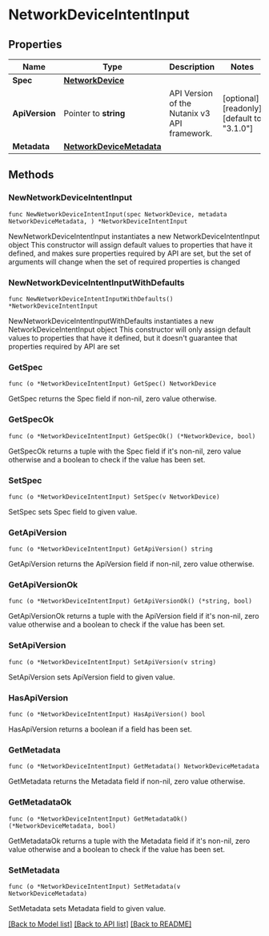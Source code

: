 # NetworkDeviceIntentInput

## Properties

Name | Type | Description | Notes
------------ | ------------- | ------------- | -------------
**Spec** | [**NetworkDevice**](NetworkDevice.md) |  | 
**ApiVersion** | Pointer to **string** | API Version of the Nutanix v3 API framework. | [optional] [readonly] [default to "3.1.0"]
**Metadata** | [**NetworkDeviceMetadata**](NetworkDeviceMetadata.md) |  | 

## Methods

### NewNetworkDeviceIntentInput

`func NewNetworkDeviceIntentInput(spec NetworkDevice, metadata NetworkDeviceMetadata, ) *NetworkDeviceIntentInput`

NewNetworkDeviceIntentInput instantiates a new NetworkDeviceIntentInput object
This constructor will assign default values to properties that have it defined,
and makes sure properties required by API are set, but the set of arguments
will change when the set of required properties is changed

### NewNetworkDeviceIntentInputWithDefaults

`func NewNetworkDeviceIntentInputWithDefaults() *NetworkDeviceIntentInput`

NewNetworkDeviceIntentInputWithDefaults instantiates a new NetworkDeviceIntentInput object
This constructor will only assign default values to properties that have it defined,
but it doesn't guarantee that properties required by API are set

### GetSpec

`func (o *NetworkDeviceIntentInput) GetSpec() NetworkDevice`

GetSpec returns the Spec field if non-nil, zero value otherwise.

### GetSpecOk

`func (o *NetworkDeviceIntentInput) GetSpecOk() (*NetworkDevice, bool)`

GetSpecOk returns a tuple with the Spec field if it's non-nil, zero value otherwise
and a boolean to check if the value has been set.

### SetSpec

`func (o *NetworkDeviceIntentInput) SetSpec(v NetworkDevice)`

SetSpec sets Spec field to given value.


### GetApiVersion

`func (o *NetworkDeviceIntentInput) GetApiVersion() string`

GetApiVersion returns the ApiVersion field if non-nil, zero value otherwise.

### GetApiVersionOk

`func (o *NetworkDeviceIntentInput) GetApiVersionOk() (*string, bool)`

GetApiVersionOk returns a tuple with the ApiVersion field if it's non-nil, zero value otherwise
and a boolean to check if the value has been set.

### SetApiVersion

`func (o *NetworkDeviceIntentInput) SetApiVersion(v string)`

SetApiVersion sets ApiVersion field to given value.

### HasApiVersion

`func (o *NetworkDeviceIntentInput) HasApiVersion() bool`

HasApiVersion returns a boolean if a field has been set.

### GetMetadata

`func (o *NetworkDeviceIntentInput) GetMetadata() NetworkDeviceMetadata`

GetMetadata returns the Metadata field if non-nil, zero value otherwise.

### GetMetadataOk

`func (o *NetworkDeviceIntentInput) GetMetadataOk() (*NetworkDeviceMetadata, bool)`

GetMetadataOk returns a tuple with the Metadata field if it's non-nil, zero value otherwise
and a boolean to check if the value has been set.

### SetMetadata

`func (o *NetworkDeviceIntentInput) SetMetadata(v NetworkDeviceMetadata)`

SetMetadata sets Metadata field to given value.



[[Back to Model list]](../README.md#documentation-for-models) [[Back to API list]](../README.md#documentation-for-api-endpoints) [[Back to README]](../README.md)


